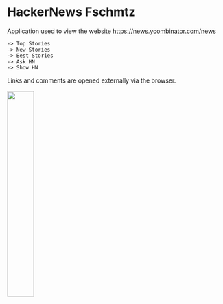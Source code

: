 # HackerNews Fschmtz

Application used to view the website https://news.ycombinator.com/news

```
-> Top Stories
-> New Stories
-> Best Stories
-> Ask HN
-> Show HN
```


Links and comments are opened externally via the browser.
<br><br>
<img src="https://user-images.githubusercontent.com/21291813/136293201-1c32a1cb-8d2d-4a99-ac2e-43e9759258ec.png" width="35%"></img>  
